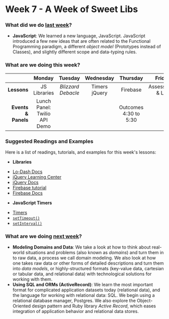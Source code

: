 # Week 7 - A Week of Sweet Libs

### What did we do [last week](/w06/README.md)?

- **JavaScript**: We learned a new language, JavaScript. JavaScript
introduced a few new ideas that are often related to the Functional
Programming paradigm, a different *object model* (Prototypes instead of
Classes), and slightly different scope and data-typing rules.

### What are we doing this week?

|                         | Monday       | Tuesday | Wednesday | Thursday | Friday |
|---:                     |:-------:     |:-------:|:---------:|:--------:|:------:|
| **Lessons**             | JS Libraries | *Blizzard Debacle* | Timers<br>jQuery | Firebase | Assessment & Lab |
| **Events &amp; Panels** | Lunch Panel: Twilio API Demo | |           | Outcomes 4:30 to 5:30 |  |

### Suggested Readings and Examples

Here is a list of readings, tutorials, and examples for this week's lessons:

- **Libraries**
 + [Lo-Dash Docs](https://lodash.com/docs)
 + [jQuery Learning Center](http://learn.jquery.com/)
 + [jQuery Docs](http://api.jquery.com/)
 + [Firebase tutorial](https://www.firebase.com/tutorial/#gettingstarted)
 + [Firebase Docs](https://www.firebase.com/docs/)

- **JavaScript Timers**
 + [Timers](https://developer.mozilla.org/en-US/Add-ons/Code_snippets/Timers)
 + [`setTimeout()`](https://developer.mozilla.org/en-US/docs/Web/API/WindowTimers.setTimeout)
 + [`setInterval()`](https://developer.mozilla.org/en-US/docs/Web/API/WindowTimers.setInterval)

### What are we doing [next week](/w07/README.md)?

- **Modeling Domains and Data**: We take a look at how to think about real-world
  situations and problems (also known as *domains*) and turn them in to raw
  data, a process we call domain modeling. We also look at how one takes raw 
  data or other forms of detailed descriptions and turn them into *data models*,
  or highly-structured formats (key-value data, cartesian or tabular data, and
  relational data) with technological solutions for working with them.
- **Using SQL and ORMs (ActiveRecord)**: We learn the most important format for 
  complicated application datasets today (relational data), and the language for
  working with relational data: SQL. We begin using a relational database 
  manager, Postgres. We also explore the Object-Oriented design pattern and Ruby
  library *Active Record*, which eases integration of application behavior and
  relational data stores.

